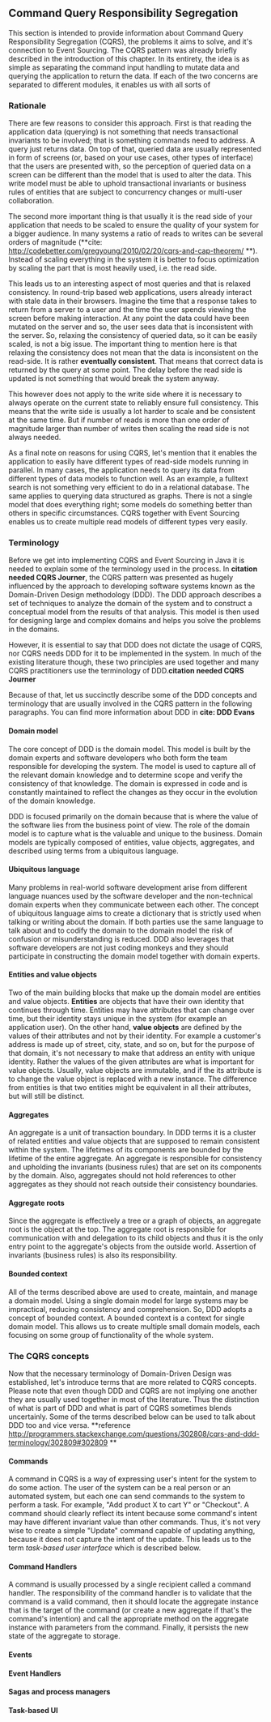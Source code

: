 ## Command Query Responsibility Segregation

This section is intended to provide information about Command Query Responsibility Segregation (CQRS), the problems it aims to solve, and it's connection to Event Sourcing. The CQRS pattern was already briefly described in the introduction of this chapter. In its entirety, the idea is as simple as separating the command input handling to mutate data and querying the application to return the data. If each of the two concerns are separated to different modules, it enables us with all sorts of 

### Rationale

There are few reasons to consider this approach. First is that reading the application data (querying) is not something that needs transactional invariants to be involved; that is something commands need to address. A query just returns data. On top of that, queried data are usually represented in form of screens (or, based on your use cases, other types of interface) that the users are presented with, so the perception of queried data on a screen can be different than the model that is used to alter the data. This write model must be able to uphold transactional invariants or business rules of entities that are subject to concurrency changes or multi-user collaboration.

The second more important thing is that usually it is the read side of your application that needs to be scaled to ensure the quality of your system for a bigger audience. In many systems a ratio of reads to writes can be several orders of magnitude (**cite: http://codebetter.com/gregyoung/2010/02/20/cqrs-and-cap-theorem/ **). Instead of scaling everything in the system it is better to focus optimization by scaling the part that is most heavily used, i.e. the read side.

This leads us to an interesting aspect of most queries and that is relaxed consistency. In round-trip based web applications, users already interact with stale data in their browsers. Imagine the time that a response takes to return from a server to a user and the time the user spends viewing the screen before making interaction. At any point the data could have been mutated on the server and so, the user sees data that is inconsistent with the server. So, relaxing the consistency of queried data, so it can be easily scaled, is not a big issue. The important thing to mention here is that relaxing the consistency does not mean that the data is inconsistent on the read-side. It is rather **eventually consistent**. That means that correct data is returned by the query at some point. The delay before the read side is updated is not something that would break the system anyway.

This however does not apply to the write side where it is necessary to always operate on the current state to reliably ensure full consistency. This means that the write side is usually a lot harder to scale and be consistent at the same time. But if number of reads is more than one order of magnitude larger than number of writes then scaling the read side is not always needed.

As a final note on reasons for using CQRS, let's mention that it enables the application to easily have different types of read-side models running in parallel. In many cases, the application needs to query its data from different types of data models to function well. As an example, a fulltext search is not something very efficient to do in a relational database. The same applies to querying data structured as graphs. There is not a single model that does everything right; some models do something better than others in specific circumstances. CQRS together with Event Sourcing enables us to create multiple read models of different types very easily.

### Terminology

Before we get into implementing CQRS and Event Sourcing in Java it is needed to explain some of the terminology used in the process. In **citation needed CQRS Journer**, the CQRS pattern was presented as hugely influenced by the approach to developing software systems known as the Domain-Driven Design methodology (DDD). The DDD approach describes a set of techniques to analyze the domain of the system and to construct a conceptual model from the results of that analysis. This model is then used for designing large and complex domains and helps you solve the problems in the domains.

However, it is essential to say that DDD does not dictate the usage of CQRS, nor CQRS needs DDD for it to be implemented in the system. In much of the existing literature though, these two principles are used together and many CQRS practitioners use the terminology of DDD.**citation needed CQRS Journer**

Because of that, let us succinctly describe some of the DDD concepts and terminology that are usually involved in the CQRS pattern in the following paragraphs. You can find more information about DDD in **cite: DDD Evans**

#### Domain model

The core concept of DDD is the domain model. This model is built by the domain experts and software developers who both form the team responsible for developing the system. The model is used to capture all of the relevant domain knowledge and to determine scope and verify the consistency of that knowledge. The domain is expressed in code and is constantly maintained to reflect the changes as they occur in the evolution of the domain knowledge.

DDD is focused primarily on the domain because that is where the value of the software lies from the business point of view. The role of the domain model is to capture what is the valuable and unique to the business. Domain models are typically composed of entities, value objects, aggregates, and described using terms from a ubiquitous language.

#### Ubiquitous language

Many problems in real-world software development arise from different language nuances used by the software developer and the non-technical domain experts when they communicate between each other. The concept of ubiquitous language aims to create a dictionary that is strictly used when talking or writing about the domain. If both parties use the same language to talk about and to codify the domain to the domain model the risk of confusion or misunderstanding is reduced. DDD also leverages that software developers are not just coding monkeys and they should participate in constructing the domain model together with domain experts. 

#### Entities and value objects

Two of the main building blocks that make up the domain model are entities and value objects. **Entities** are objects that have their own identity that continues through time. Entities may have attributes that can change over time, but their identity stays unique in the system (for example an application user). On the other hand, **value objects** are defined by the values of their attributes and not by their identity. For example a customer's address is made up of street, city, state, and so on, but for the purpose of that domain, it's not necessary to make that address an entity with unique identity. Rather the values of the given attributes are what is important for value objects. Usually, value objects are immutable, and if the its attribute is to change the value object is replaced with a new instance. The difference from entities is that two entities might be equivalent in all their attributes, but will still be distinct.

#### Aggregates

An aggregate is a unit of transaction boundary. In DDD terms it is a cluster of related entities and value objects that are supposed to remain consistent within the system. The lifetimes of its components are bounded by the lifetime of the entire aggregate. An aggregate is responsible for consistency and upholding the invariants (business rules) that are set on its components by the domain. Also, aggregates should not hold references to other aggregates as they should not reach outside their consistency boundaries.

#### Aggregate roots

Since the aggregate is effectively a tree or a graph of objects, an aggregate root is the object at the top. The aggregate root is responsible for communication with and delegation to its child objects and thus it is the only entry point to the aggregate's objects from the outside world. Assertion of invariants (business rules) is also its responsibility.

#### Bounded context

All of the terms described above are used to create, maintain, and manage a domain model. Using a single domain model for large systems may be impractical, reducing consistency and comprehension. So, DDD adopts a concept of bounded context. A bounded context is a context for single domain model. This allows us to create multiple small domain models, each focusing on some group of functionality of the whole system.

### The CQRS concepts

Now that the necessary terminology of Domain-Driven Design was established, let's introduce terms that are more related to CQRS concepts. Please note that even though DDD and CQRS are not implying one another they are usually used together in most of the literature. Thus the distinction of what is part of DDD and what is part of CQRS sometimes blends uncertainly. Some of the terms described below can be used to talk about DDD too and vice versa. **reference http://programmers.stackexchange.com/questions/302808/cqrs-and-ddd-terminology/302809#302809 **

#### Commands

A command in CQRS is a way of expressing user's intent for the system to do some action. The user of the system can be a real person or an automated system, but each one can send commands to the system to perform a task. For example, "Add product X to cart Y" or "Checkout". A command should clearly reflect its intent because some command's intent may have different invariant value than other commands. Thus, it's not very wise to create a simple "Update" command capable of updating anything, because it does not capture the intent of the update. This leads us to the term *task-based user interface* which is described below. 

#### Command Handlers

A command is usually processed by a single recipient called a command handler. The responsibility of the command handler is to validate that the command is a valid command, then it should locate the aggregate instance that is the target of the command (or create a new aggregate if that's the command's intention) and call the appropriate method on the aggregate instance with parameters from the command. Finally, it persists the new state of the aggregate to storage.

#### Events



#### Event Handlers

#### Sagas and process managers

#### Task-based UI
